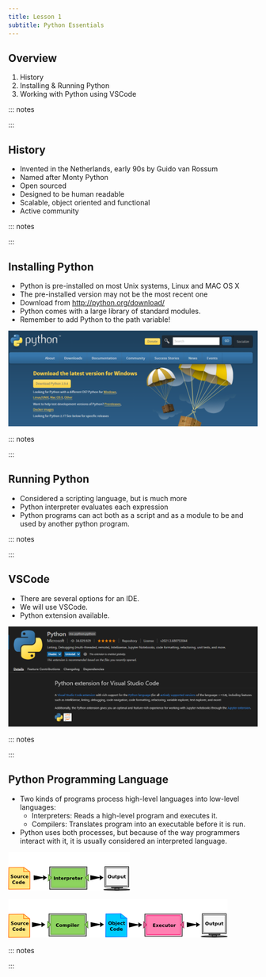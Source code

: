 ```yaml
---
title: Lesson 1
subtitle: Python Essentials
---
```


## Overview

1. History
1. Installing & Running Python
1. Working with Python using VSCode

::: notes

:::

## History

- Invented in the Netherlands, early 90s by Guido van Rossum
- Named after Monty Python
- Open sourced
- Designed to be human readable
- Scalable, object oriented and functional
- Active community

::: notes

:::

## Installing Python

- Python is pre-installed on most Unix systems, Linux and MAC OS X
- The pre-installed version may not be the most recent one
- Download from http://python.org/download/
- Python comes with a large library of standard modules.
- Remember to add Python to the path variable!

![](../media/PythonOrg.png)

::: notes

:::

## Running Python

- Considered a scripting language, but is much more
- Python interpreter evaluates each expression
- Python programs can act both as a script and as a module to be and used by another python program.

::: notes

:::

## VSCode

- There are several options for an IDE.
- We will use VSCode.
- Python extension available.

![](../media/VSCodePythonExtension.png)

::: notes

:::

## Python Programming Language

- Two kinds of programs process high-level languages into low-level languages:
    - Interpreters: Reads a high-level program and executes it.
    - Compilers: Translates program into an executable before it is run.
- Python uses both processes, but because of the way programmers interact with it, it is usually considered an interpreted language.

![image](../media/interpret.png)

![image](../media/compile.png)

::: notes

:::

